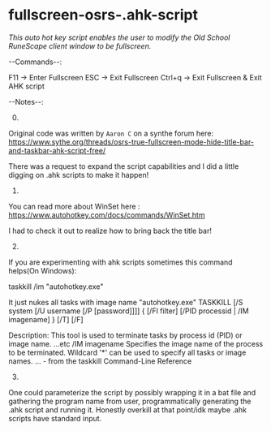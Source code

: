 # fullscreen-osrs-.ahk-script
*This auto hot key script enables the user to modify the Old School RuneScape client window to be fullscreen.*

--Commands--:

F11 -> Enter Fullscreen
ESC -> Exit Fullscreen
Ctrl+q -> Exit Fullscreen & Exit AHK script

--Notes--:

0.
Original code was written by `Aaron C` on a synthe forum here: 
https://www.sythe.org/threads/osrs-true-fullscreen-mode-hide-title-bar-and-taskbar-ahk-script-free/

There was a request to expand the script capabilities and I did a little digging on .ahk scripts to make it happen!

1.
You can read more about WinSet here :
https://www.autohotkey.com/docs/commands/WinSet.htm

I had to check it out to realize how to bring back the title bar!

2.
If you are experimenting with ahk scripts sometimes this command helps(On Windows):

taskkill /im "autohotkey.exe"

It just nukes all tasks with image name "autohotkey.exe"
TASKKILL [/S system [/U username [/P [password]]]]
{ [/FI filter] [/PID processid | /IM imagename] } [/T] [/F]

Description:
This tool is used to terminate tasks by process id (PID) or image name.
...etc
/IM imagename Specifies the image name of the process
to be terminated. Wildcard '*' can be used
to specify all tasks or image names.
... - from the taskkill Command-Line Reference

3.
One could parameterize the script by possibly wrapping it in a bat file and gathering the program name from user, programmatically generating the .ahk script and running it. Honestly overkill at that point/idk maybe .ahk scripts have standard input.
